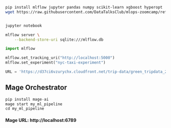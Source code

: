 ```bash
pip install mlflow jupyter pandas numpy scikit-learn xgboost hyperopt 
wget https://raw.githubusercontent.com/DataTalksClub/mlops-zoomcamp/refs/heads/main/02-experiment-tracking/duration-prediction.ipynb


jupyter notebook

mlflow server \
    --backend-store-uri sqlite:///mlflow.db
```


```python
import mlflow

mlflow.set_tracking_uri("http://localhost:5000")
mlflow.set_experiment("nyc-taxi-experiment")
```

```python
URL = 'https://d37ci6vzurychx.cloudfront.net/trip-data/green_tripdata_2021-01.parquet'
```

## Mage Orchestrator

```python
pip install mage-ai
mage start my_ml_pipeline
cd my_ml_pipeline
```

#### Mage URL: http://localhost:6789

